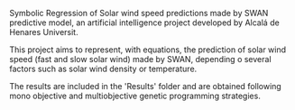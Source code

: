 Symbolic Regression of Solar wind speed predictions made by SWAN predictive model, an artificial intelligence project developed by Alcalá de Henares Universit.

This project aims to represent, with equations, the prediction of solar wind speed (fast and slow solar wind) made by SWAN, depending o several factors such as solar wind density or temperature.

The results are included in the 'Results' folder and are obtained following mono objective and multiobjective genetic programming strategies.

